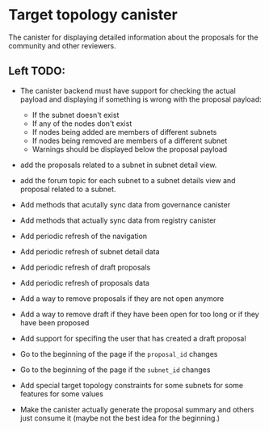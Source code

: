 # Target topology canister

The canister for displaying detailed information about the proposals for the community and other reviewers.

## Left TODO:

* The canister backend must have support for checking the actual payload and displaying if something is wrong with the proposal payload:

  * If the subnet doesn't exist
  * If any of the nodes don't exist
  * If nodes being added are members of different subnets
  * If nodes being removed are members of a different subnet
  * Warnings should be displayed below the proposal payload

* add the proposals related to a subnet in subnet detail view.
* add the forum topic for each subnet to a subnet details view and proposal related to a subnet.

* Add methods that acutally sync data from governance canister
* Add methods that actually sync data from registry canister
* Add periodic refresh of the navigation
* Add periodic refresh of subnet detail data
* Add periodic refresh of draft proposals
* Add periodic refresh of proposals data
* Add a way to remove proposals if they are not open anymore
* Add a way to remove draft if they have been open for too long or if they have been proposed
* Add support for specifing the user that has created a draft proposal
* Go to the beginning of the page if the `proposal_id` changes
* Go to the beginning of the page if the `subnet_id` changes
* Add special target topology constraints for some subnets for some features for some values
* Make the canister actually generate the proposal summary and others just consume it (maybe not the best idea for the beginning.)
